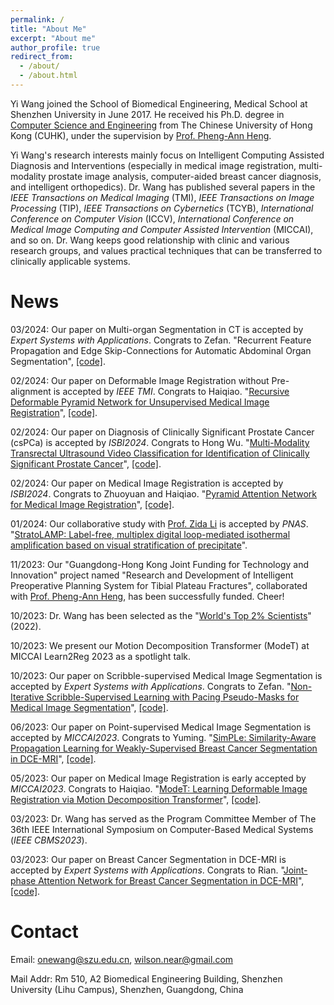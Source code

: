 ```yaml
---
permalink: /
title: "About Me"
excerpt: "About me"
author_profile: true
redirect_from: 
  - /about/
  - /about.html
---
```


Yi Wang joined the School of Biomedical Engineering, Medical School at Shenzhen University in June 2017. He received his Ph.D. degree in [Computer Science and Engineering](https://www.cse.cuhk.edu.hk/) from The Chinese University of Hong Kong (CUHK), under the supervision by [Prof. Pheng-Ann Heng](https://www.cse.cuhk.edu.hk/~pheng/).

Yi Wang's research interests mainly focus on Intelligent Computing Assisted Diagnosis and Interventions (especially in medical image registration, multi-modality prostate image analysis, computer-aided breast cancer diagnosis, and intelligent orthopedics). Dr. Wang has published several papers in the _IEEE Transactions on Medical Imaging_ (TMI), _IEEE Transactions on Image Processing_ (TIP), _IEEE Transactions on Cybernetics_ (TCYB), _International Conference on Computer Vision_ (ICCV), _International Conference on Medical Image Computing and Computer Assisted Intervention_ (MICCAI), and so on. Dr. Wang keeps good relationship with clinic and various research groups, and values practical techniques that can be transferred to clinically applicable systems.

News
======
03/2024: Our paper on Multi-organ Segmentation in CT is accepted by _Expert Systems with Applications_. Congrats to Zefan. "Recurrent Feature Propagation and Edge Skip-Connections for Automatic Abdominal Organ Segmentation", [[code]](https://github.com/zefanyang/organsegct).

02/2024: Our paper on Deformable Image Registration without Pre-alignment is accepted by _IEEE_ _TMI_. Congrats to Haiqiao. "[Recursive Deformable Pyramid Network for Unsupervised Medical Image Registration](https://doi.org/10.1109/TMI.2024.3362968)", [[code]](https://github.com/ZAX130/RDP).

02/2024: Our paper on Diagnosis of Clinically Significant Prostate Cancer (csPCa) is accepted by _ISBI2024_. Congrats to Hong Wu. "[Multi-Modality Transrectal Ultrasound Video Classification for Identification of Clinically Significant Prostate Cancer](https://arxiv.org/abs/2402.08987)", [[code]](https://github.com/2313595986/ProstateTRUS).

02/2024: Our paper on Medical Image Registration is accepted by _ISBI2024_. Congrats to Zhuoyuan and Haiqiao. "[Pyramid Attention Network for Medical Image Registration](https://arxiv.org/abs/2402.09016)", [[code]](https://github.com/JuliusWang-7/PAN).

01/2024: Our collaborative study with [Prof. Zida Li](https://zidalab.github.io/) is accepted by _PNAS_. "[StratoLAMP: Label-free, multiplex digital loop-mediated isothermal amplification based on visual stratification of precipitate](https://www.pnas.org/doi/10.1073/pnas.2314030121)".

11/2023: Our "Guangdong-Hong Kong Joint Funding for Technology and Innovation" project named "Research and Development of Intelligent Preoperative Planning System for Tibial Plateau Fractures", collaborated with [Prof. Pheng-Ann Heng](https://www.cse.cuhk.edu.hk/~pheng/), has been successfully funded. Cheer!

10/2023: Dr. Wang has been selected as the "[World's Top 2% Scientists](https://data.mendeley.com/datasets/btchxktzyw)" (2022).

10/2023: We present our Motion Decomposition Transformer (ModeT) at MICCAI Learn2Reg 2023 as a spotlight talk.

10/2023: Our paper on Scribble-supervised Medical Image Segmentation is accepted by _Expert Systems with Applications_. Congrats to Zefan. "[Non-Iterative Scribble-Supervised Learning with Pacing Pseudo-Masks for Medical Image Segmentation](https://www.sciencedirect.com/science/article/pii/S0957417423025265)", [[code]](https://github.com/zefanyang/pacingpseudo).

06/2023: Our paper on Point-supervised Medical Image Segmentation is accepted by _MICCAI2023_. Congrats to Yuming. "[SimPLe: Similarity-Aware Propagation Learning for Weakly-Supervised Breast Cancer Segmentation in DCE-MRI](https://link.springer.com/chapter/10.1007/978-3-031-43901-8_54)", [[code]](https://github.com/Abner228/SmileCode).

05/2023: Our paper on Medical Image Registration is early accepted by _MICCAI2023_. Congrats to Haiqiao. "[ModeT: Learning Deformable Image Registration via Motion Decomposition Transformer](https://link.springer.com/chapter/10.1007/978-3-031-43999-5_70)", [[code]](https://github.com/ZAX130/SmileCode).

03/2023: Dr. Wang has served as the Program Committee Member of The 36th IEEE International Symposium on Computer-Based Medical Systems (_IEEE CBMS2023_).

03/2023: Our paper on Breast Cancer Segmentation in DCE-MRI is accepted by _Expert Systems with Applications_. Congrats to Rian. "[Joint-phase Attention Network for Breast Cancer Segmentation in DCE-MRI](https://www.sciencedirect.com/science/article/pii/S0957417423004645)", [[code]](https://github.com/ryandok/JPA).

Contact
======
Email: [onewang@szu.edu.cn](onewang@szu.edu.cn), [wilson.near@gmail.com](wilson.near@gmail.com)

Mail Addr: Rm 510, A2 Biomedical Engineering Building, Shenzhen University (Lihu Campus), Shenzhen, Guangdong, China
